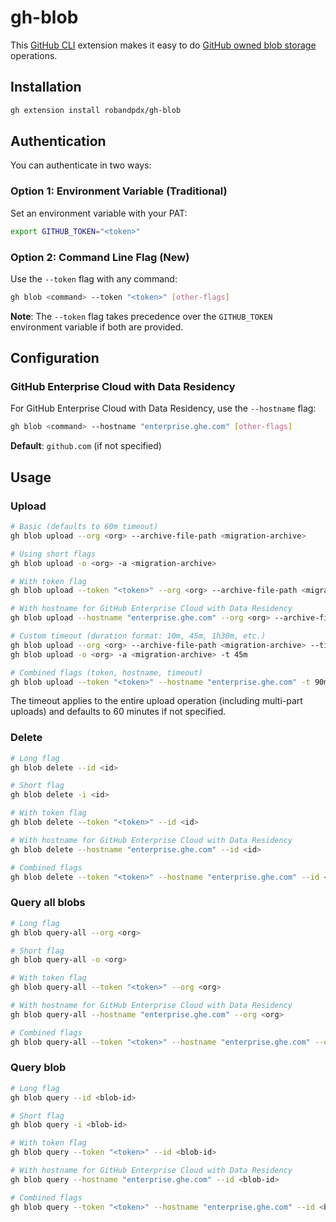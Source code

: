 # gh-blob

This [GitHub CLI](https://cli.github.com/) extension makes it easy to do [GitHub owned blob storage](https://github.com/orgs/community/discussions/144948) operations.

## Installation

```bash
gh extension install robandpdx/gh-blob
```

## Authentication

You can authenticate in two ways:

### Option 1: Environment Variable (Traditional)

Set an environment variable with your PAT:

```bash
export GITHUB_TOKEN="<token>"
```

### Option 2: Command Line Flag (New)

Use the `--token` flag with any command:

```bash
gh blob <command> --token "<token>" [other-flags]
```

**Note**: The `--token` flag takes precedence over the `GITHUB_TOKEN` environment variable if both are provided.

## Configuration

### GitHub Enterprise Cloud with Data Residency

For GitHub Enterprise Cloud with Data Residency, use the `--hostname` flag:

```bash
gh blob <command> --hostname "enterprise.ghe.com" [other-flags]
```

**Default**: `github.com` (if not specified)

## Usage

### Upload

```bash
# Basic (defaults to 60m timeout)
gh blob upload --org <org> --archive-file-path <migration-archive>

# Using short flags
gh blob upload -o <org> -a <migration-archive>

# With token flag
gh blob upload --token "<token>" --org <org> --archive-file-path <migration-archive>

# With hostname for GitHub Enterprise Cloud with Data Residency
gh blob upload --hostname "enterprise.ghe.com" --org <org> --archive-file-path <migration-archive>

# Custom timeout (duration format: 10m, 45m, 1h30m, etc.)
gh blob upload --org <org> --archive-file-path <migration-archive> --timeout 45m
gh blob upload -o <org> -a <migration-archive> -t 45m

# Combined flags (token, hostname, timeout)
gh blob upload --token "<token>" --hostname "enterprise.ghe.com" -t 90m -o <org> -a <migration-archive>
```

The timeout applies to the entire upload operation (including multi-part uploads) and defaults to 60 minutes if not specified.

### Delete

```bash
# Long flag
gh blob delete --id <id>

# Short flag
gh blob delete -i <id>

# With token flag
gh blob delete --token "<token>" --id <id>

# With hostname for GitHub Enterprise Cloud with Data Residency
gh blob delete --hostname "enterprise.ghe.com" --id <id>

# Combined flags
gh blob delete --token "<token>" --hostname "enterprise.ghe.com" --id <id>
```

### Query all blobs

```bash
# Long flag
gh blob query-all --org <org>

# Short flag
gh blob query-all -o <org>

# With token flag
gh blob query-all --token "<token>" --org <org>

# With hostname for GitHub Enterprise Cloud with Data Residency
gh blob query-all --hostname "enterprise.ghe.com" --org <org>

# Combined flags
gh blob query-all --token "<token>" --hostname "enterprise.ghe.com" --org <org>
```

### Query blob

```bash
# Long flag
gh blob query --id <blob-id>

# Short flag
gh blob query -i <blob-id>

# With token flag
gh blob query --token "<token>" --id <blob-id>

# With hostname for GitHub Enterprise Cloud with Data Residency
gh blob query --hostname "enterprise.ghe.com" --id <blob-id>

# Combined flags
gh blob query --token "<token>" --hostname "enterprise.ghe.com" --id <blob-id>
```
